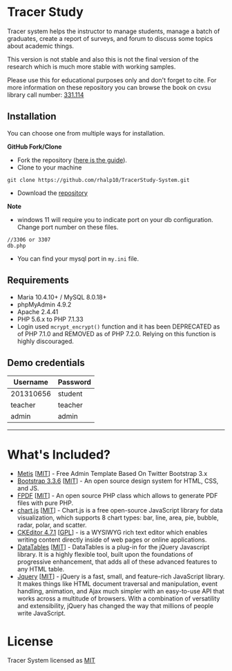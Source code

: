 # Tracer Study  
Tracer system helps the instructor to manage students, manage a batch of graduates, create a report of surveys, and forum to discuss some topics about academic things.

This version is not stable and also this is not the final version of the research which is much more stable with working samples.

Please use this for educational purposes only and don't forget to cite.
For more information on these repository you can browse the book on cvsu library call number: [331.114](http://library.cvsu.edu.ph/cgi-bin/koha/opac-detail.pl?biblionumber=11864&shelfbrowse_itemnumber=11847#holdings)

 

Installation
----------------
You can choose one from multiple ways for installation.

**GitHub Fork/Clone**
- Fork the repository ([here is the guide](https://help.github.com/articles/fork-a-repo/)).
- Clone to your machine
```
git clone https://github.com/rhalp10/TracerStudy-System.git
```
 - Download the [repository](https://github.com/rhalp10/TracerStudy-System/archive/refs/heads/master.zip) 
 
**Note**
 - windows 11 will require you to indicate port on your db configuration. Change port number on these files.
 ```DIR 
 //3306 or 3307
 db.php 
 ```
 - You can find your mysql port in `my.ini` file.
## Requirements 
- Maria 10.4.10+ / MySQL 8.0.18+   
- phpMyAdmin 4.9.2 
- Apache 2.4.41 
- PHP 5.6.x to PHP 7.1.33
- Login used `mcrypt_encrypt()` function and it has been DEPRECATED as of PHP 7.1.0 and REMOVED as of PHP 7.2.0. Relying on this function is highly discouraged.
 

## Demo credentials
| Username       | Password       |
|----------------|----------------|
| 201310656	 | student        |
| teacher        | teacher        |
| admin 	 | admin 	  | 

----------
# What's Included? 
- [Metis](https://colorlib.com/polygon/metis/) [[MIT](https://github.com/twbs/bootstrap/blob/main/LICENSE)]  - Free Admin Template Based On Twitter Bootstrap 3.x
- [Bootstrap 3.3.6](https://getbootstrap.com) [[MIT](https://github.com/twbs/bootstrap/blob/main/LICENSE)]  - An open source design system for HTML, CSS, and JS.
- [FPDF](http://www.fpdf.org/) [[MIT](http://www.fpdf.org/en/FAQ.php#q1)] - An open source PHP class which allows to generate PDF files with pure PHP.
- [chart.js](https://www.chartjs.org/) [[MIT](https://github.com/chartjs/Chart.js/blob/master/LICENSE.md)] - Chart.js is a free open-source JavaScript library for data visualization, which supports 8 chart types: bar, line, area, pie, bubble, radar, polar, and scatter.
- [CKEditor 4.7.1](http://ckeditor.com) [[GPL](https://github.com/ckeditor/ckeditor4/blob/master/LICENSE.md)] - is a WYSIWYG rich text editor which enables writing content directly inside of web pages or online applications. 
- [DataTables](https://datatables.net) [[MIT](https://datatables.net/license/mit)] - DataTables is a plug-in for the jQuery Javascript library. It is a highly flexible tool, built upon the foundations of progressive enhancement, that adds all of these advanced features to any HTML table.
- [Jquery](https://jquery.com) [[MIT](https://tldrlegal.com/license/mit-license)] - jQuery is a fast, small, and feature-rich JavaScript library. It makes things like HTML document traversal and manipulation, event handling, animation, and Ajax much simpler with an easy-to-use API that works across a multitude of browsers. With a combination of versatility and extensibility, jQuery has changed the way that millions of people write JavaScript.


# License
Tracer System licensed as [MIT](https://github.com/rhalp10/TracerStudy-System/blob/master/LICENSE)
